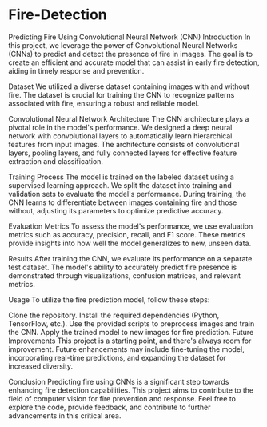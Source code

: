 # Fire-Detection
Predicting Fire Using Convolutional Neural Network (CNN)
Introduction
In this project, we leverage the power of Convolutional Neural Networks (CNNs) to predict and detect the presence of fire in images. The goal is to create an efficient and accurate model that can assist in early fire detection, aiding in timely response and prevention.

Dataset
We utilized a diverse dataset containing images with and without fire. The dataset is crucial for training the CNN to recognize patterns associated with fire, ensuring a robust and reliable model.

Convolutional Neural Network Architecture
The CNN architecture plays a pivotal role in the model's performance. We designed a deep neural network with convolutional layers to automatically learn hierarchical features from input images. The architecture consists of convolutional layers, pooling layers, and fully connected layers for effective feature extraction and classification.

Training Process
The model is trained on the labeled dataset using a supervised learning approach. We split the dataset into training and validation sets to evaluate the model's performance. During training, the CNN learns to differentiate between images containing fire and those without, adjusting its parameters to optimize predictive accuracy.

Evaluation Metrics
To assess the model's performance, we use evaluation metrics such as accuracy, precision, recall, and F1 score. These metrics provide insights into how well the model generalizes to new, unseen data.

Results
After training the CNN, we evaluate its performance on a separate test dataset. The model's ability to accurately predict fire presence is demonstrated through visualizations, confusion matrices, and relevant metrics.

Usage
To utilize the fire prediction model, follow these steps:

Clone the repository.
Install the required dependencies (Python, TensorFlow, etc.).
Use the provided scripts to preprocess images and train the CNN.
Apply the trained model to new images for fire prediction.
Future Improvements
This project is a starting point, and there's always room for improvement. Future enhancements may include fine-tuning the model, incorporating real-time predictions, and expanding the dataset for increased diversity.

Conclusion
Predicting fire using CNNs is a significant step towards enhancing fire detection capabilities. This project aims to contribute to the field of computer vision for fire prevention and response. Feel free to explore the code, provide feedback, and contribute to further advancements in this critical area.
